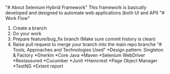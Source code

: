 "# About Selenium Hybrid Framework" 
This framework is basically developed and designed to automate web applications (both UI and API)
"# Work Flow" 
1. Create a branch
2. Do your work
3. Prepare feature/bug_fix branch (Make sure commit history is clean)
4. Raise pull request to merge your branch into the main repo branche
"# Tools, Approaches and Technologies Used" 
*Design pattern: Singleton & Factory
*Gherkin 
*Core Java
*Maven
*Selenium WebDriver
*Restassured
*Cucumber
*Junit
*Hamcrest
*Page Object Manager
*TestNG
*Extent report
	
